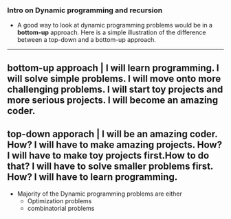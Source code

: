 ### Intro on Dynamic programming and recursion

* A good way to look at dynamic programming problems would be in a **bottom-up** approach. Here is a simple illustration of the difference between a top-down and a bottom-up approach.
-------------------------------------------------------------------------------------------------------------------------
bottom-up approach | I will learn programming. I will solve simple problems. I will move onto more challenging problems. I will start toy projects and more serious projects. I will become an amazing coder.
--------------------------------------------------------------------------------------------------------------------------
top-down apporach | I will be an amazing coder. How? I will have to make amazing projects. How? I will have to make toy projects first.How to do that? I will have to solve smaller problems first. How? I will have to learn programming.
----------------------------------------------------------------------------------------------------

* Majority of the Dynamic programming problems are either
  * Optimization problems
  * combinatorial problems

